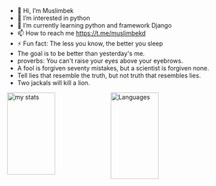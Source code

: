 - 👋 Hi, I’m Muslimbek
- 👀 I’m interested in python
- 🌱 I’m currently learning python and framework Django
- 📫 How to reach me https://t.me/muslimbekd
- ⚡ Fun fact: The less you know, the better you sleep
- The goal is to be better than yesterday's me.
- proverbs: You can't raise your eyes above your eyebrows.
- A fool is forgiven seventy mistakes, but a scientist is forgiven none.
- Tell lies that resemble the truth, but not truth that resembles lies.
- Two jackals will kill a lion.
         
<!---
BahromkulovMuslimbek/BahromkulovMuslimbek is a ✨ special ✨ repository because its `README.md` (this file) appears on your GitHub profile.
You can click the Preview link to take a look at your changes.
--->




<img alt="my stats" align="left" width="47%" height = "190" src="https://github-readme-stats.vercel.app/api?username=BahromkulovMuslimbek&show_icons=true"/>

<img alt= "Languages" align="left" width="47%" height = "200" src="https://github-readme-stats.vercel.app/api/top-langs/?username=BahromkulovMuslimbek&layout=compact"/>
